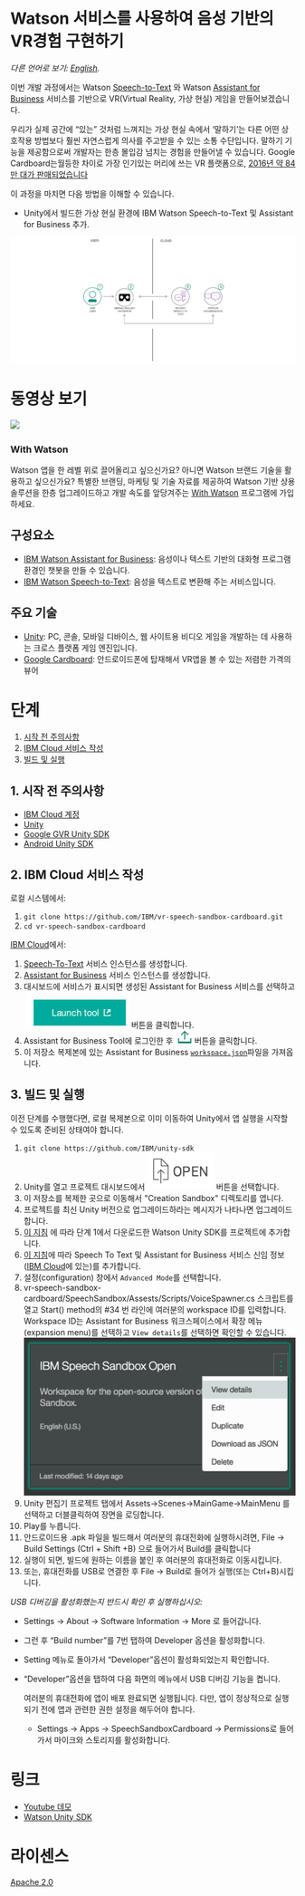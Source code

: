 # Watson 서비스를 사용하여 음성 기반의 VR경험 구현하기

*다른 언어로 보기: [English](README.md).*

이번 개발 과정에서는 Watson  [Speech-to-Text](https://www.ibm.com/watson/developercloud/speech-to-text.html) 와 Watson  [Assistant for Business](https://www.ibm.com/watson/developercloud/conversation.html) 서비스를 기반으로 VR(Virtual Reality, 가상 현실) 게임을 만들어보겠습니다.

우리가 실제 공간에 “있는” 것처럼 느껴지는 가상 현실 속에서 ‘말하기’는 다른 어떤 상호작용 방법보다 훨씬 자연스럽게 의사를 주고받을 수 있는 소통 수단입니다. 말하기 기능을 제공함으로써 개발자는 한층 몰입감 넘치는 경험을 만들어낼 수 있습니다. Google Cardboard는월등한 차이로 가장 인기있는 머리에 쓰는 VR 플랫폼으로,
[2016년 약 84만 대가 판매되었습니다](http://www.hypergridbusiness.com/2016/11/report-98-of-vr-headsets-sold-this-year-are-for-mobile-phones)

이 과정을 마치면 다음 방법을 이해할 수 있습니다.

* Unity에서 빌드한 가상 현실 환경에 IBM Watson Speech-to-Text 및 Assistant for Business 추가.

![](doc/source/images/architecture.png)

# 동영상 보기

[![](http://img.youtube.com/vi/rZFpUpy4y0g/0.jpg)](https://www.youtube.com/watch?v=rZFpUpy4y0g)

### With Watson

Watson 앱을 한 레벨 위로 끌어올리고 싶으신가요? 아니면 Watson 브랜드 기술을 활용하고 싶으신가요? 특별한 브랜딩, 마케팅 및 기술 자료를 제공하여 Watson 기반 상용 솔루션을 한층 업그레이드하고 개발 속도를 앞당겨주는 [With Watson](https://www.ibm.com/watson/with-watson) 프로그램에 가입하세요.

## 구성요소

* [IBM Watson Assistant for Business](https://www.ibm.com/watson/developercloud/conversation.html): 음성이나 텍스트 기반의 대화형 프로그램 환경인 챗봇을 만들 수 있습니다.
* [IBM Watson Speech-to-Text](https://www.ibm.com/watson/developercloud/speech-to-text.html): 음성을 텍스트로 변환해 주는 서비스입니다.

## 주요 기술

* [Unity](https://unity3d.com/): PC, 콘솔, 모바일 디바이스, 웹 사이트용 비디오 게임을 개발하는 데 사용하는 크로스 플랫폼 게임 엔진입니다.
* [Google Cardboard](https://vr.google.com/cardboard/): 안드로이드폰에 탑재해서 VR앱을 볼 수 있는 저렴한 가격의 뷰어

# 단계

1. [시작 전 주의사항](#1-시작-전-주의사항)
2. [IBM Cloud 서비스 작성](#2-bluemix-서비스-작성)
3. [빌드 및 실행](#3-빌드-및-실행)

## 1. 시작 전 주의사항

* [IBM Cloud 계정](http://ibm.biz/Bdimr6)
* [Unity](https://unity3d.com/get-unity/download)
* [Google GVR Unity SDK](https://developers.google.com/vr/unity/get-started)
* [Android Unity SDK](https://docs.unity3d.com/Manual/android-sdksetup.html)

## 2. IBM Cloud 서비스 작성

로컬 시스템에서:
1. `git clone https://github.com/IBM/vr-speech-sandbox-cardboard.git`
2. `cd vr-speech-sandbox-cardboard`

[IBM Cloud](https://console.ng.bluemix.net/)에서:

1. [Speech-To-Text](https://console.ng.bluemix.net/catalog/speech-to-text/) 서비스 인스턴스를 생성합니다.
2. [Assistant for Business](https://console.ng.bluemix.net/catalog/services/conversation/) 서비스 인스턴스를 생성합니다.
3. 대시보드에 서비스가 표시되면 생성된 Assistant for Business 서비스를 선택하고  !["Launch Tool"](/doc/source/images/workspace_launch.png?raw=true) 버튼을 클릭합니다.
4. Assistant for Business Tool에 로그인한 후  !["Import"](/doc/source/images/import_icon.png?raw=true) 버튼을 클릭합니다.
5. 이 저장소 복제본에 있는 Assistant for Business [`workspace.json`](data/workspace.json)파일을 가져옵니다.

## 3. 빌드 및 실행

이전 단계를 수행했다면, 로컬 복제본으로 이미 이동하여 Unity에서 앱 실행을 시작할 수 있도록 준비된 상태여야 합니다.

1. `git clone https://github.com/IBM/unity-sdk`
2. Unity를 열고 프로젝트 대시보드에서  ![Open](doc/source/images/unity_open.png?raw=true) 버튼을 선택합니다.
3. 이 저장소를 복제한 곳으로 이동해서 "Creation Sandbox" 디렉토리를 엽니다.
4. 프로젝트를 최신 Unity 버전으로 업그레이드하라는 메시지가 나타나면 업그레이드합니다.
5. [이 지침](https://github.com/IBM/unity-sdk#getting-the-watson-sdk-and-adding-it-to-unity) 에 따라 단계 1에서 다운로드한 Watson Unity SDK를 프로젝트에 추가합니다.
6. [이 지침](https://github.com/IBM/unity-sdk#configuring-your-service-credentials)에 따라 Speech To Text 및 Assistant for Business 서비스 신임 정보([IBM Cloud](https://console.ng.bluemix.net/)에 있는)를 추가합니다.
7. 설정(configuration) 창에서 `Advanced Mode`를 선택합니다.
8. vr-speech-sandbox-cardboard/SpeechSandbox/Assests/Scripts/VoiceSpawner.cs 스크립트를 열고 Start() method의  #34 번 라인에 여러분의 workspace ID를 입력합니다. Workspace ID는 Assistant for Business 워크스페이스에서 확장 메뉴(expansion menu)를 선택하고  `View details`를 선택하면 확인할 수 있습니다.
    ![View Details Location](doc/source/images/workspace_details.png?raw=true)
9. Unity 편집기 프로젝트 탭에서  Assets->Scenes->MainGame->MainMenu 를 선택하고 더블클릭하여 장면을 로딩합니다.
10. Play를 누릅니다.
11. 안드로이드용 .apk 파일을 빌드해서 여러분의 휴대전화에 실행하시려면,  File -> Build Settings (Ctrl + Shift +B) 으로 들어가서 Build를 클릭합니다
12. 실행이 되면, 빌드에 원하는 이름을 붙인 후 여러분의 휴대전화로 이동시킵니다.
13. 또는, 휴대전화를 USB로 연결한 후 File -> Build로 들어가 실행(또는 Ctrl+B)시킵니다.

   *USB 디버깅을 활성화했는지 반드시 확인 후 실행하십시오:*

* Settings -> About -> Software Information -> More 로 들어갑니다.

* 그런 후 “Build number”를 7번 탭하여 Developer 옵션을 활성화합니다.

* Setting 메뉴로 돌아가서 “Developer”옵션이 활성화되었는지 확인합니다.

* “Developer”옵션을 탭하여 다음 화면의 메뉴에서 USB 디버깅 기능을 켭니다.

   여러분의 휴대전화에 앱이 배포 완료되면 실행됩니다. 다만, 앱이 정상적으로 실행되기 전에 앱과 관련한 권한 설정을 해두어야 합니다.

  * Settings -> Apps -> SpeechSandboxCardboard -> Permissions로 들어가서 마이크와 스토리지를 활성화합니다.

# 링크

* [Youtube 데모](https://www.youtube.com/watch?v=rZFpUpy4y0g)
* [Watson Unity SDK](https://github.com/IBM/unity-sdk)

# 라이센스

[Apache 2.0](LICENSE)
